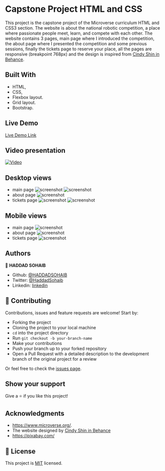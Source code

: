 # Capstone Project HTML and CSS

This project is the capstone project of the Microverse curriculum HTML and CSS3 section.
The website is about the national robotic competition, a place where passionate people meet, learn, and compete with each other. The website contains 3 pages, main page where I introduced the competition, the about page where I presented the competition and some previous sessions, finally the tickets page to reserve your place, all the pages are responsive (breakpoint 768px) and the design is inspired from [Cindy Shin in Behance](https://www.behance.net/adagio07).

## Built With

- HTML,
- CSS,
- Flexbox layout.
- Grid layout.
- Bootstrap.

## Live Demo

[Live Demo Link](https://haddadsohaib.github.io/Conference-page/index.html)

## Video presentation

[![Video](images/readme-images/9.png)](https://www.loom.com/share/e8aadaa923e54454961c52ea047bcf75)

## Desktop views
- main page
![screenshot](images/readme-images/1.png) ![screenshot](images/readme-images/2.png)
- about page
![screenshot](images/readme-images/3.png)
- tickets page
![screenshot](images/readme-images/4.png) ![screenshot](images/readme-images/5.png)

## Mobile views
- main page
![screenshot](images/readme-images/6.png)
- about page
![screenshot](images/readme-images/7.png)
- tickets page
![screenshot](images/readme-images/8.png)


## Authors

👤 **HADDAD SOHAIB**

- Github: [@HADDADSOHAIB](https://github.com/HADDADSOHAIB)
- Twitter: [@HaddadSohaib](https://twitter.com/HaddadSohaib)
- Linkedin: [linkedin](https://www.linkedin.com/in/sohaibhaddad/)

## 🤝 Contributing

Contributions, issues and feature requests are welcome! Start by:

* Forking the project
* Cloning the project to your local machine
* `cd` into the project directory
* Run `git checkout -b your-branch-name`
* Make your contributions
* Push your branch up to your forked repository
* Open a Pull Request with a detailed description to the development branch of the original project for a review

Or feel free to check the [issues page](issues/).

## Show your support

Give a ⭐️ if you like this project!

## Acknowledgments

- https://www.microverse.org/.
- The website designed by [Cindy Shin in Behance](https://www.behance.net/adagio07)
- https://pixabay.com/

## 📝 License

This project is [MIT](lic.url) licensed.
